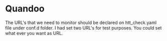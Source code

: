 # Quandoo

The URL's that we need to monitor should be declared on htt_check.yaml file under conf.d folder.
I had set two URL's for test purposes. 
You could set what ever you want as URL.

